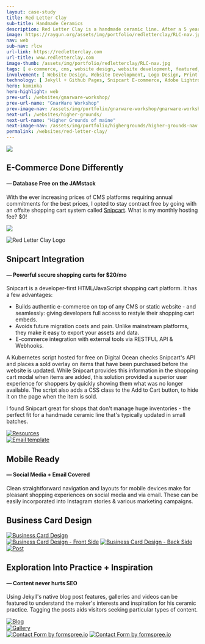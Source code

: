 ```yaml
---
layout: case-study
title: Red Letter Clay
sub-title: Handmade Ceramics
description: Red Letter Clay is a handmade ceramic line. After a 5 year studio practice and selling at various markets around Chicago, I designed & developed an online store to allow for national shipping and in-person pick ups as an option for sales.
image: https://raygun.org/assets/img/portfolio/redletterclay/RLC-nav.jpg
nav: web
sub-nav: rlcw
url-link: https://redletterclay.com
url-title: www.redletterclay.com
image-thumb: /assets/img/portfolio/redletterclay/RLC-nav.jpg
tags: [ e-commerce, cms, website design, website development, featured, websites ]
involvement: [ Website Design, Website Development, Logo Design, Print Design, Email Marketing, Photography, E-commerce ]
technology: [ Jekyll + Github Pages, Snipcart E-commerce, Adobe Lightroom, Adobe Illustrator, Figma ]
hero: kominka
hero-highlight: web
prev-url: /websites/gnarware-workshop/
prev-url-name: "GnarWare Workshop"
prev-image-nav: /assets/img/portfolio/gnarware-workshop/gnarware-workshop-nav.jpg
next-url: /websites/higher-grounds/
next-url-name: "Higher Grounds of maine"
next-image-nav: /assets/img/portfolio/highergrounds/higher-grounds-nav.png
permalink: /websites/red-letter-clay/
---
```

<div class="container-fluid rlcw bg-white">
<div class="container">
    <div class="row align-items-center gx-0 pt-5" id="trigger-1">
      <div class="col-lg-6 col-md-12 mt-5">  
        <a href="/assets/img/portfolio/redletterclay/RLC-landing.jpg" class="glightboxGallery"><img src="/assets/img/portfolio/redletterclay/RLC-landing.jpg" class="img-fluid cursor-zoom border border-5" data-aos="fade-up" data-aos-anchor-placement="top-bottom" data-aos-anchor="#trigger-1" data-aos-once="true"></a>
      </div>  
      <div class="col-lg-6 col-md-12 mt-5 ps-sm-5" data-aos="fade-up" data-aos-anchor-placement="top-bottom" data-aos-anchor="#trigger-1" data-aos-once="true">
        <h2 class="rlcw">E-Commerce Done Differently</h2>
        <h4 class="rlcw pb-4">&mdash; Database Free on the JAMstack</h4>
        <p>With the ever increasing prices of CMS platforms requiring annual commitments for the best prices, I opted to stay contract free by going with an offsite shopping cart system called <a href="https://snipcart.com/" target="_blank" class="alt">Snipcart</a>. What is my monthly hosting fee? <span class="fw-bold">$0!</span></p>
        <p class="mt-5"><a href="/assets/img/portfolio/redletterclay/RLC-landing-2.jpg" class="glightboxGallery"><img src="/assets/img/portfolio/redletterclay/RLC-landing-2.jpg" class="img-fluid cursor-zoom border border-5" data-aos="fade-up" data-aos-anchor-placement="top-bottom" data-aos-anchor="#trigger-1" data-aos-once="true"></a></p>
        <p class="text-center pt-5"><img src="/assets/img/portfolio/redletterclay/RLC-logo.jpg" alt="Red Letter Clay Logo" data-aos="fade-in" data-aos-once="true" class="img-fluid w-50"></p>
      </div>
    </div>
      <div class="row mt-5 align-items-baseline" id="trigger-4">
        <div class="col-lg-6 col-md-12 mt-5" data-aos="fade-up" data-aos-once="true" data-aos-anchor="#trigger-4">
          <h2 class="rlcw">Snipcart Integration</h2>
          <h4 class="rlcw pb-4">&mdash; Powerful secure shopping carts for $20/mo</h4>
          <p>Snipcart is a developer-first HTML/JavaScript shopping cart platform. It has a few advantages:</p>
          <ul>
            <li><i class="fas fa-location-crosshairs rlcw pe-3"></i>Builds authentic e-commerce on top of any CMS or static website - and seamlessly: giving developers full access to restyle their shopping cart embeds.</li>
            <li><i class="fas fa-location-crosshairs rlcw pe-3"></i>Avoids future migration costs and pain. Unlike mainstream platforms, they make it easy to export your assets and data.</li>
            <li><i class="fas fa-location-crosshairs rlcw pe-3"></i>E-commerce integration with external tools via RESTFUL API & Webhooks.</li>
          </ul>
        </div>
        <div class="col-lg-6 col-md-12 mt-5" data-aos="fade-up" data-aos-once="true" data-aos-anchor="#trigger-4">
            <p>A Kubernetes script hosted for free on Digital Ocean checks Snipcart's API and places a sold overlay on items that have been purchased before the website is updated. While Snipcart provides this information in the shopping cart modal when items are added, this solution provided a superior user experience for shoppers by quickly showing them what was no longer available. The script also adds a CSS class to the Add to Cart button, to hide it on the page when the item is sold.</p>
            <p>I found Snipcart great for shops that don't manage huge inventories - <span class="fw-bold">the perfect fit</span> for a handmade ceramic line that's typically updated in small batches.</p>
        </div>
    </div>
    <div class="row" id="trigger-4">
      <div class="col-lg-12 col-md-12 mt-5" data-aos="fade-in" data-aos-once="true">
        <a href="/assets/img/portfolio/redletterclay/RLC-store.jpg" class="glightboxGallery"><img src="/assets/img/portfolio/redletterclay/RLC-store.jpg" alt="Resources"  class="img-fluid cursor-zoom"></a>         
      </div>
    </div>
    <div class="row align-items-center" id="trigger-5">
      <div class="col-lg-6 col-md-12" data-aos="zoom-in-up" data-aos-once="true" data-aos-anchor="#trigger-5" data-aos-anchor-placement="center-bottom">
            <a href="/assets/img/portfolio/redletterclay/RLC-mobile.png" class="glightboxGallery"><img src="/assets/img/portfolio/redletterclay/RLC-mobile.png" alt="Email template" class="img-fluid cursor-zoom"></a> 
      </div>
      <div class="col-lg-6 col-md-12 mb-5" data-aos="fade-up" data-aos-once="true" data-aos-anchor="#trigger-5" data-aos-anchor-placement="center-bottom">
      <h2 class="rlcw">Mobile Ready</h2>
            <h4 class="rlcw pb-4">&mdash; Social Media + Email Covered</h4>
            <p>Clean straightforward navigation and layouts for mobile devices make for pleasant shopping experiences on social media and via email. These can be easily incorporated into Instagram stories & various marketing campaigns.</p>  
      </div>
    </div>
    <div class="row align-items-center" id="trigger-7">
      <div class="col-lg-6 col-md-12 mb-5" data-aos="fade-up" data-aos-once="true" data-aos-anchor="#trigger-7" data-aos-anchor-placement="top -bottom">
        <h2 class="rlcw mb-4">Business Card Design</h2>
         <a href="/assets/img/portfolio/redletterclay/RLC-business-cards.jpg" class="glightboxGallery"><img src="/assets/img/portfolio/redletterclay/RLC-business-cards.jpg" alt="Business Card Design" class="img-fluid cursor-zoom border border-5"></a>
      </div>
      <div class="col-lg-6 col-md-12 mb-5" data-aos="fade-up" data-aos-once="true" data-aos-anchor="#trigger-7" data-aos-anchor-placement="top -bottom">
         <a href="/assets/img/portfolio/redletterclay/RLC-business-card-front.jpg" class="glightboxGallery"><img src="/assets/img/portfolio/redletterclay/RLC-business-card-front.jpg" alt="Business Card Design - Front Side" class="img-fluid cursor-zoom border border-5"></a>
         <a href="/assets/img/portfolio/redletterclay/RLC-business-card-back.jpg" class="glightboxGallery"><img src="/assets/img/portfolio/redletterclay/RLC-business-card-back.jpg" alt="Business Card Design - Back Side" class="img-fluid cursor-zoom border border-5 my-5"></a>
      </div>
    </div>
    <div class="row align-items-center py-5" id="trigger-2">
      <div class="col-lg-6 col-md-12" data-aos="fade-up" data-aos-anchor-placement="top-bottom" data-aos-anchor="#trigger-2" data-aos-once="true">
        <a href="/assets/img/portfolio/redletterclay/RLC-journal-post.jpg" class="glightboxGallery"><img src="/assets/img/portfolio/redletterclay/RLC-journal-post.jpg" alt="Post" class="img-fluid cursor-zoom border border-5"></a>
      </div>
      <div class="col-lg-6 col-md-12 mt-5 ps-sm-5" data-aos="fade-up" data-aos-anchor-placement="center-bottom" data-aos-once="true" data-aos-anchor="#trigger-2">
      <h2 class="rlcw">Exploration Into Practice + Inspiration</h2>
        <h4 class="rlcw pb-4">&mdash; Content never hurts SEO</h4>
        <p>Using Jekyll's native blog post features, galleries and videos can be featured to understand the maker's interests and inspiration for his ceramic practice. Tagging the posts aids visitors seeking particular types of content.</p>
        <a href="/assets/img/portfolio/redletterclay/RLC-journal-listing.jpg" class="glightboxGallery"><img src="/assets/img/portfolio/redletterclay/RLC-journal-listing.jpg" alt="Blog" class="img-fluid cursor-zoom border border-5 my-5"></a>
      </div>
    </div>
    <div class="row align-items-top py-5">
      <div class="col-lg-6 col-md-12" data-aos="fade-up" data-aos-once="true">
        <a href="/assets/img/portfolio/redletterclay/RLC-gallery.jpg" class="glightboxGallery"><img src="/assets/img/portfolio/redletterclay/RLC-gallery.jpg" alt="Gallery" class="img-fluid cursor-zoom border border-5"></a>
      </div>
      <div class="col-lg-6 col-md-12" data-aos="fade-up" data-aos-once="true">
        <a href="/assets/img/portfolio/redletterclay/RLC-contact.jpg" class="glightboxGallery"><img src="/assets/img/portfolio/redletterclay/RLC-contact.jpg" alt="Contact Form by formspree.io" class="img-fluid cursor-zoom border border-5"></a> 
        <a href="/assets/img/portfolio/redletterclay/RLC-work-showcase.jpg" class="glightboxGallery"><img src="/assets/img/portfolio/redletterclay/RLC-work-showcase.jpg" alt="Contact Form by formspree.io" class="img-fluid cursor-zoom border border-5 my-5"></a> 
      </div>
    </div>
</div>